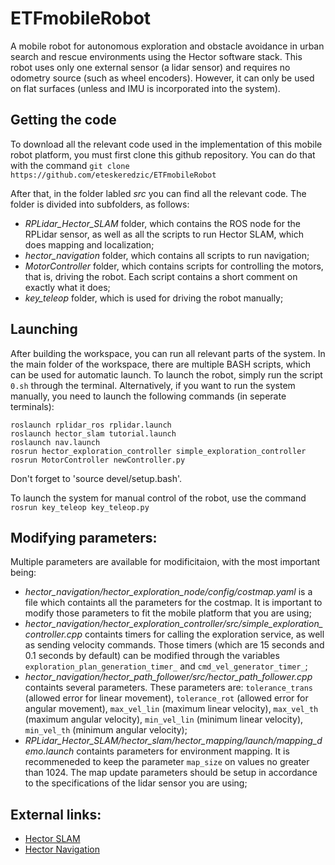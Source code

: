 # ETFmobileRobot
A mobile robot for autonomous exploration and obstacle avoidance in urban search and rescue environments using the Hector software stack. This robot uses only one external sensor (a lidar sensor) and requires no odometry source (such as wheel encoders). However, it can only be used on flat surfaces (unless and IMU is incorporated into the system). 

## Getting the code

To download all the relevant code used in the implementation of this mobile robot platform, you must first clone this github repository. You can do that with the command `git clone https://github.com/eteskeredzic/ETFmobileRobot`

After that, in the folder labled _src_ you can find all the relevant code. The folder is divided into subfolders, as follows:

- *RPLidar_Hector_SLAM* folder, which contains the ROS node for the RPLidar sensor, as well as all the scripts to run Hector SLAM, which does mapping and localization;
- *hector_navigation* folder, which contains all scripts to run navigation;
- *MotorController* folder, which contains scripts for controlling the motors, that is, driving the robot. Each script contains a short comment on exactly what it does;
- *key_teleop* folder, which is used for driving the robot manually;

## Launching

After building the workspace, you can run all relevant parts of the system. In the main folder of the workspace, there are multiple BASH scripts, which can be used for automatic launch. To launch the robot, simply run the script `0.sh` through the terminal. Alternatively, if you want to run the system manually, you need to launch the following commands (in seperate terminals):

```
roslaunch rplidar_ros rplidar.launch
roslaunch hector_slam tutorial.launch
roslaunch nav.launch
rosrun hector_exploration_controller simple_exploration_controller
rosrun MotorController newController.py
```
Don't forget to 'source devel/setup.bash'.

To launch the system for manual control of the robot, use the command `rosrun key_teleop key_teleop.py`

## Modifying parameters:

Multiple parameters are available for modificitaion, with the most important being:

- *hector_navigation/hector_exploration_node/config/costmap.yaml* is a file which containts all the parameters for the costmap. It is important to modify those parameters to fit the mobile platform that you are using;
- *hector_navigation/hector_exploration_controller/src/simple_exploration_controller.cpp* containts timers for calling the exploration service, as well as sending velocity commands. Those timers (which are 15 seconds and 0.1 seconds by default) can be modified through the variables `exploration_plan_generation_timer_` and `cmd_vel_generator_timer_`;
- *hector_navigation/hector_path_follower/src/hector_path_follower.cpp* containts several parameters. These parameters are: `tolerance_trans` (allowed error for linear movement), `tolerance_rot` (allowed error for angular movement), `max_vel_lin` (maximum linear velocity), `max_vel_th` (maximum angular velocity), `min_vel_lin` (minimum linear velocity), `min_vel_th` (minimum angular velocity);
- *RPLidar_Hector_SLAM/hector_slam/hector_mapping/launch/mapping_demo.launch* containts parameters for environment mapping. It is recommeneded to keep the parameter `map_size` on values no greater than 1024. The map update parameters should be setup in accordance to the specifications of the lidar sensor you are using; 

## External links:

- [Hector SLAM](http://wiki.ros.org/hector_slam)
- [Hector Navigation](http://wiki.ros.org/hector_navigation)
